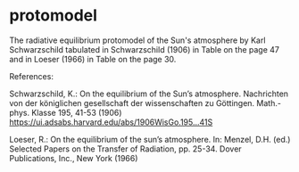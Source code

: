 # protomodel
The radiative equilibrium protomodel of the Sun's atmosphere by Karl Schwarzschild tabulated in Schwarzschild (1906) in Table on the page 47 and in Loeser (1966) in Table on the page 30.

References:

Schwarzschild, K.: On the equilibrium of the Sun’s atmosphere. Nachrichten von
der königlichen gesellschaft der wissenschaften zu Göttingen. Math.-phys. Klasse
195, 41-53 (1906)
https://ui.adsabs.harvard.edu/abs/1906WisGo.195...41S

Loeser, R.: On the equilibrium of the sun’s atmosphere. In: Menzel, D.H. (ed.)
Selected Papers on the Transfer of Radiation, pp. 25-34. Dover Publications, Inc.,
New York (1966)
